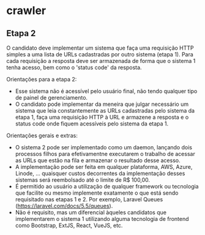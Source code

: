 # crawler

## Etapa 2

O candidato deve implementar um sistema que faça uma requisição HTTP simples a uma lista de URLs cadastradas por outro sistema (etapa 1). Para cada requisição a resposta deve ser armazenada de forma que o sistema 1 tenha acesso, bem como o 'status code' da resposta.

Orientações para a etapa 2:
- Esse sistema não é acessível pelo usuário final, não tendo qualquer tipo de painel de gerenciamento.
- O candidato pode implementar da meneira que julgar necessário um sistema que leia constantemente as URLs cadastradas pelo sistema da etapa 1, faça uma requisição HTTP à URL e armazene a resposta e o status code onde fiquem acessíveis pelo sistema da etapa 1.

Orientações gerais e extras:
- O sistema 2 pode ser implementado como um daemon, lançando dois processos filhos para efetivamentne executarem o trabalho de acessar as URLs que estão na fila e armazenar o resultado desse acesso.
- A implementação pode ser feita em qualquer plataforma, AWS, Azure, Linode, ... quaisquer custos decorrentes da implementação desses sistemas será reembolsado até o limite de R$ 100,00.
- É permitido ao usuário a utilização de qualquer framework ou tecnologia que facilite ou mesmo implemente exatamente o que está sendo requisitado nas etapas 1 e 2. Por exemplo, Laravel Queues (https://laravel.com/docs/5.5/queues).
- Não é requisito, mas um diferencial àqueles candidatos que implementarem o sistema 1 utilizando alguma tecnologia de frontend como Bootstrap, ExtJS, React, VueJS, etc.
